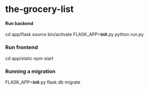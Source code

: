 # the-grocery-list

#### Run backend
cd app/flask
source bin/activate
FLASK_APP=__init__.py python run.py


### Run frontend
cd app/static
npm start

### Running a migration
FLASK_APP=__init__.py flask db migrate
